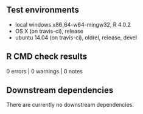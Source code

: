 ## Test environments
* local windows x86_64-w64-mingw32, R 4.0.2
* OS X (on travis-ci), release
* ubuntu 14.04 (on travis-ci), oldrel, release, devel

## R CMD check results

0 errors | 0 warnings | 0 notes

## Downstream dependencies
There are currently no downstream dependencies.
